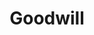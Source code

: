 ---
title: "Goodwill"
url: /austin/goodwill-north-lamar-boulevard-suite-b100/
shop: Gebrauchtwaren
---